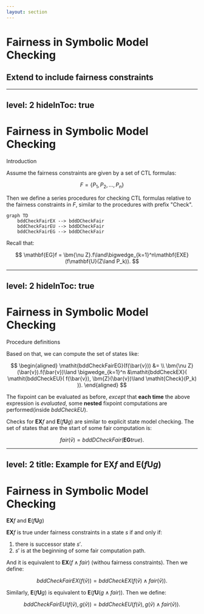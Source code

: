 ```yaml
---
layout: section
---
```

# Fairness in Symbolic Model Checking
## Extend to include fairness constraints

---
level: 2
hideInToc: true
---

# Fairness in Symbolic Model Checking
Introduction

Assume the fairness constraints are given by a set of CTL formulas:

$$
    F = \{ P_1, P_2, \ldots, P_n \}
$$

Then we define a series procedures for checking CTL formulas relative to the fairness constraints in $F$, similar to the procedures with prefix "Check".

<div class="text-center">


```mermaid {theme: 'forest', scale: 0.5}
graph TD
    bddCheckFairEX --> bddDCheckFair
    bddCheckFairEU --> bddDCheckFair
    bddCheckFairEG --> bddDCheckFair
```

</div>

Recall that:

$$
    \mathbf{EG}f = \bm{\nu Z}.f\land\bigwedge_{k=1}^n\mathbf{EXE}(f\mathbf{U}(Z\land P_k)).
$$

---
level: 2
hideInToc: true
---

# Fairness in Symbolic Model Checking
Procedure definitions

Based on that, we can compute the set of states like:

$$
\begin{aligned}
    \mathit{bddCheckFairEG}(f(\bar{v})) &= \\
    \bm{\nu Z}(\bar{v}).f(\bar{v})\land
    \bigwedge_{k=1}^n
    &\mathit{bddCheckEX}(
        \mathit{bddCheckEU}(
            f(\bar{v}), \bm{Z}(\bar{v})\land \mathit{Check}(P_k)
        )).
\end{aligned}
$$

The fixpoint can be evaluated as before, *except* that **each time** the above expression is *evaluated*, some **nested** fixpoint computations are performed(inside $\mathit{bddCheckEU}$).

Checks for $\mathbf{EX}f$ and $\mathbf{E}(f\mathbf{U}g)$ are similar to explicit state model checking.
The set of states that are the start of some fair computation is:

$$
    \mathit{fair}(\bar{v}) = \mathit{bddDCheckFair}(\mathbf{EG}\mathit{true}).
$$

---
level: 2
title: Example for $\mathbf{EX}f$ and $\mathbf{E}(f\mathbf{U}g)$
---

# Fairness in Symbolic Model Checking
$\mathbf{EX}f$ and $\mathbf{E}(f\mathbf{U}g)$


$\mathbf{EX}f$ is true under fairness constraints in a state $s$ if and only if:

1. there is successor state $s'$.
2. $s'$ is at the beginning of some fair computation path.

And it is equivalent to $\mathbf{EX}(f\land\mathit{fair})$ (withou fairness constraints). Then we define:

$$
    \mathit{bddCheckFairEX}(f(\bar{v})) = \mathit{bddCheckEX}(f(\bar{v})\land\mathit{fair}(\bar{v})).
$$

Similarly, $\mathbf{E}(f\mathbf{U}g)$ is equivalent to $\mathbf{E}(f\mathbf{U}(g\land\mathit{fair}))$. Then we define:

$$
    \mathit{bddCheckFairEU}(f(\bar{v}), g(\bar{v})) = \mathit{bddCheckEU}(f(\bar{v}), g(\bar{v})\land\mathit{fair}(\bar{v})).
$$
